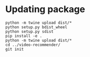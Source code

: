 # Updating package

```
python -m twine upload dist/*
python setup.py bdist_wheel
python setup.py sdist
pip install -e .
python -m twine upload dist/*
cd ../video-recommender/
git init

```



